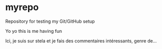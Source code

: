 # myrepo
Repository for testing my Git/GitHub setup

Yo yo this is me having fun

Ici, je suis sur stela et je fais des commentaires intéressants, genre de...